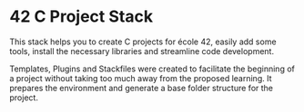 # 42 C Project Stack

This stack helps you to create C projects for école 42, easily add some tools,
install the necessary libraries and streamline code development.

Templates, Plugins and Stackfiles were created to facilitate the beginning of a project without taking too much away from the proposed learning.
It prepares the environment and generate a base folder structure for the project.
